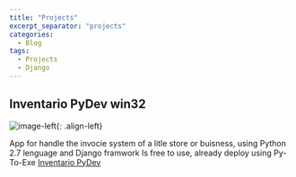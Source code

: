 ```yaml
---
title: "Projects"
excerpt_separator: "projects"
categories:
  - Blog
tags:
  - Projects
  - Django
---
```


## Inventario PyDev win32
![image-left](https://bash20cu.github.io/portafolio/assets/images/Inventario-PyDev.jpg/){: .align-left}

App for handle the invocie system of a litle store or buisness, using Python 2.7 lenguage and  Django framwork
Is free to use, already deploy using Py-To-Exe
[Inventario PyDev](https://github.com/bash20cu/inventario_py_dev_0.5)
